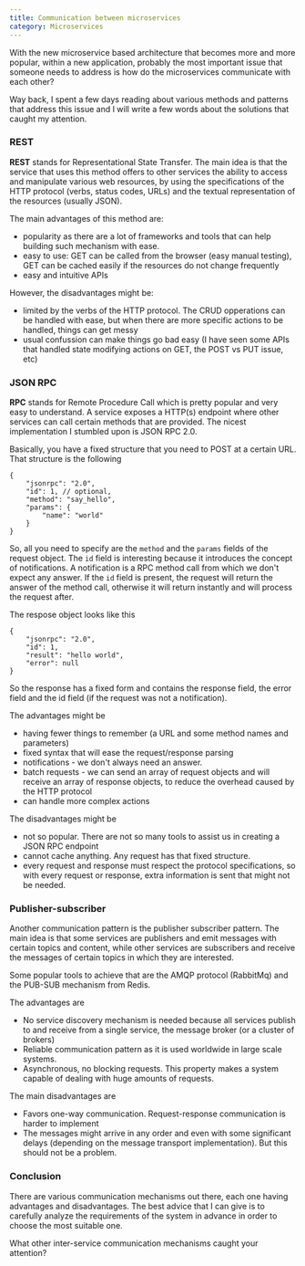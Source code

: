 ```yaml
---
title: Communication between microservices
category: Microservices
---
```


With the new microservice based architecture that becomes more and more popular,
within a new application, probably the most important issue that someone needs
to address is how do the microservices communicate with each other?

Way back, I spent a few days reading about various methods and patterns that
address this issue and I will write a few words about the solutions that caught
my attention.

### REST

**REST** stands for Representational State Transfer. The main idea is that the
service that uses this method offers to other services the ability to access
and manipulate various web resources, by using the specifications of the HTTP
protocol (verbs, status codes, URLs) and the textual representation of the
resources (usually JSON).

The main advantages of this method are:

- popularity as there are a lot of frameworks and tools that can help building
  such mechanism with ease.
- easy to use: GET can be called from the browser (easy manual testing), GET
  can be cached easily if the resources do not change frequently
- easy and intuitive APIs

However, the disadvantages might be:

- limited by the verbs of the HTTP protocol. The CRUD opperations can be handled
  with ease, but when there are more specific actions to be handled, things can
  get messy
- usual confussion can make things go bad easy (I have seen some APIs that
  handled state modifying actions on GET, the POST vs PUT issue, etc)


### JSON RPC

**RPC** stands for Remote Procedure Call which is pretty popular and very easy
to understand. A service exposes a HTTP(s) endpoint where other services can
call certain methods that are provided. The nicest implementation I stumbled
upon is JSON RPC 2.0.

Basically, you have a fixed structure that you need to POST at a certain URL.
That structure is the following

```
{
	"jsonrpc": "2.0",
	"id": 1, // optional,
	"method": "say_hello",
	"params": {
		"name": "world"
	}
}
```

So, all you need to specify are the ``method`` and the ``params`` fields of
the request object. The ``id`` field is interesting because it introduces the
concept of notifications. A notification is a RPC method call from which we
don't expect any answer. If the ``id`` field is present, the request will
return the answer of the method call, otherwise it will return instantly and
will process the request after.

The respose object looks like this

```
{
    "jsonrpc": "2.0",
    "id": 1,
    "result": "hello world",
    "error": null
}
```

So the response has a fixed form and contains the response field, the error
field and the id field (if the request was not a notification).

The advantages might be

- having fewer things to remember (a URL and some method names and parameters)
- fixed syntax that will ease the request/response parsing
- notifications - we don't always need an answer.
- batch requests - we can send an array of request objects and will receive an
  array   of response objects, to reduce the overhead caused by the HTTP
  protocol
- can handle more complex actions

The disadvantages might be

- not so popular. There are not so many tools to assist us in creating a
  JSON RPC endpoint
- cannot cache anything. Any request has that fixed structure.
- every request and response must respect the protocol specifications, so
  with every request or response, extra information is sent that might not
  be needed.


### Publisher-subscriber

Another communication pattern is the publisher subscriber pattern. The main idea
is that some services are publishers and emit messages with certain topics and
content, while other services are subscribers and receive the messages of
certain topics in which they are interested.

Some popular tools to achieve that are the AMQP protocol (RabbitMq) and the
PUB-SUB mechanism from Redis.

The advantages are

- No service discovery mechanism is needed because all services publish to and
  receive from a single service, the message broker (or a cluster of brokers)
- Reliable communication pattern as it is used worldwide in large scale systems.
- Asynchronous, no blocking requests. This property makes a system capable
  of dealing with huge amounts of requests.

The main disadvantages are

- Favors one-way communication. Request-response communication is harder to
  implement
- The messages might arrive in any order and even with some significant delays
  (depending on the message transport implementation). But this should not be
  a problem.


### Conclusion

There are various communication mechanisms out there, each one having advantages
and disadvantages. The best advice that I can give is to carefully analyze the
requirements of the system in advance in order to choose the most suitable one.

What other inter-service communication mechanisms caught your attention?
